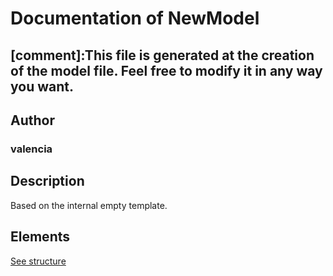 # Documentation of NewModel

[comment]:This file is generated at the creation of the model file. Feel free to modify it in any way you want. 
---

## Author
### valencia

## Description

Based on the internal empty template.

## Elements

[See structure](New%20Model_structure.md)


